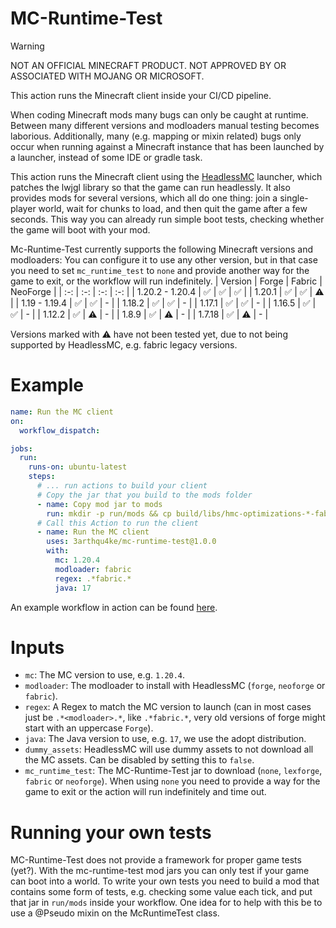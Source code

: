 # MC-Runtime-Test
> [!WARNING]
> NOT AN OFFICIAL MINECRAFT PRODUCT. NOT APPROVED BY OR ASSOCIATED WITH MOJANG OR MICROSOFT.

This action runs the Minecraft client inside your CI/CD pipeline.

When coding Minecraft mods many bugs can only be caught at runtime.
Between many different versions and modloaders manual testing becomes laborious.
Additionally, many (e.g. mapping or mixin related) bugs only occur when running against a Minecraft instance that has been launched by a launcher, instead of some IDE or gradle task.

This action runs the Minecraft client using the [HeadlessMC](https://github.com/3arthqu4ke/headlessmc) launcher, which patches the lwjgl library so that the game can run headlessly.
It also provides mods for several versions, which all do one thing: join a single-player world, wait for chunks to load, and then quit the game after a few seconds.
This way you can already run simple boot tests, checking whether the game will boot with your mod.

Mc-Runtime-Test currently supports the following Minecraft versions and modloaders:
You can configure it to use any other version, but in that case you need to set `mc_runtime_test` to `none` and provide another way for the game to exit, or the workflow will run indefinitely.
| Version  | Forge | Fabric | NeoForge | 
| :-: | :-: | :-: | :-: |
| 1.20.2 - 1.20.4  | :white_check_mark:  | :white_check_mark:  | :white_check_mark: |
| 1.20.1  | :white_check_mark:  | :white_check_mark:  | :warning:  |
| 1.19 - 1.19.4  | :white_check_mark:  | :white_check_mark:  | - |
| 1.18.2  | :white_check_mark:  | :white_check_mark:  | - |
| 1.17.1  | :white_check_mark:  | :white_check_mark:  | - |
| 1.16.5  | :white_check_mark:  | :white_check_mark:  | - |
| 1.12.2  | :white_check_mark:  | :warning:  | - |
| 1.8.9  | :white_check_mark:  | :warning:  | - |
| 1.7.18  | :white_check_mark:  | :warning:  | - |

Versions marked with :warning: have not been tested yet, due to not being supported by HeadlessMC, e.g. fabric legacy versions.

# Example
```yml
name: Run the MC client
on:
  workflow_dispatch:

jobs:
  run:
    runs-on: ubuntu-latest
    steps:
      # ... run actions to build your client
      # Copy the jar that you build to the mods folder
      - name: Copy mod jar to mods
        run: mkdir -p run/mods && cp build/libs/hmc-optimizations-*-fabric.jar run/mods
      # Call this Action to run the client
      - name: Run the MC client
        uses: 3arthqu4ke/mc-runtime-test@1.0.0
        with:
          mc: 1.20.4
          modloader: fabric
          regex: .*fabric.*
          java: 17
```
An example workflow in action can be found [here](https://github.com/3arthqu4ke/hmc-optimizations/blob/1.20.4/.github/workflows/run-fabric.yml).

# Inputs
- `mc`: The MC version to use, e.g. `1.20.4`.
- `modloader`: The modloader to install with HeadlessMC (`forge`, `neoforge` or `fabric`).
- `regex`: A Regex to match the MC version to launch (can in most cases just be `.*<modloader>.*`, like `.*fabric.*`, very old versions of forge might start with an uppercase `Forge`).
- `java`: The Java version to use, e.g. `17`, we use the adopt distribution.
- `dummy_assets`: HeadlessMC will use dummy assets to not download all the MC assets. Can be disabled by setting this to `false`.
- `mc_runtime_test`: The MC-Runtime-Test jar to download (`none`, `lexforge`, `fabric` or `neoforge`). When using `none` you need to provide a way for the game to exit or the action will run indefinitely and time out.

# Running your own tests
MC-Runtime-Test does not provide a framework for proper game tests (yet?).
With the mc-runtime-test mod jars you can only test if your game can boot into a world.
To write your own tests you need to build a mod that contains some form of tests, e.g. checking some value each tick, and put that jar in `run/mods` inside your workflow.
One idea for to help with this be to use a @Pseudo mixin on the McRuntimeTest class.

